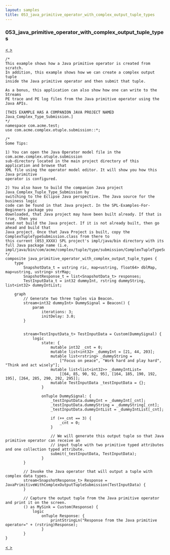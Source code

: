```yaml
---
layout: samples
title: 053_java_primitive_operator_with_complex_output_tuple_types
---
```


### 053_java_primitive_operator_with_complex_output_tuple_types

<div class="sampleNav"><a class="button" href="/sx43/samples/spl-for-beginner/052_streams_to_python_python_wrapper_example_streams_to_python_spl/"> < </a><a class="button" href="/sx43/samples/spl-for-beginner/054_serialize_deserialize_tuples_com_acme_test_serialize_deserialize_tuples_spl/"> > </a>
</div>

~~~~~~
/*
This example shows how a Java primitive operator is created from scratch.
In addition, this example shows how we can create a complex output tuple
inside the Java primitive operator and then submit that tuple.

As a bonus, this application can also show how one can write to the Streams
PE trace and PE log files from the Java primitive operator using the Java APIs.

[THIS EXAMPLE HAS A COMPANION JAVA PROJECT NAMED Java_Complex_Type_Submission.]
*/
namespace com.acme.test;
use com.acme.complex.otuple.submission::*;

/*
Some Tips:
 
1) You can open the Java Operator model file in the com.acme.complex.otuple.submission
sub-directory located in the main project directory of this application and browse that
XML file using the operator model editor. It will show you how this Java primitive
operator is configured.
 
2) You also have to build the companion Java project Java_Complex_Tuple_Type_Submission by
switching to the Eclipse Java perspective. The Java source for the business logic 
code can be found in that Java project. In the SPL-Examples-For-Beginners package you 
downloaded, that Java project may have been built already. If that is true, then you
need not build the Java project. If it is not already built, then go ahead and build that
Java project. Once that Java Project is built, copy the ComplexTupleTypeSubmission.class from there to 
this current (053_XXXX) SPL project's impl/java/bin directory with its
full Java package name (i.e. impl/java/bin/com/acme/complex/tuple/type/submission/ComplexTupleTypeSubmission.class)
*/
composite java_primitive_operator_with_complex_output_tuple_types {
	type
		SnapshotData_t = ustring ric, map<ustring, float64> dblMap, map<ustring, ustring> strMap;
		SnapshotResponse_t = list<SnapshotData_t> responses; 
		TestInputData_t = int32 dummyInt, rstring dummyString, list<int32> dummyIntList;
		
	graph
		// Generate two three tuples via Beacon.
		stream<int32 dummyInt> DummySignal = Beacon() {
			param
				iterations: 3;
				initDelay: 3.0;
		}
		
		
		stream<TestInputData_t> TestInputData = Custom(DummySignal) {
			logic
				state: {
					mutable int32 _cnt = 0;
					mutable list<int32> _dummyInt = [21, 44, 203];
					mutable list<rstring> _dummyString = 
						["Focus on peace", "Work hard and play hard", "Think and act wisely"];
					mutable list<list<int32>> _dummyIntList= 
						[[64, 85, 90, 92, 95], [164, 185, 190, 192, 195], [264, 285, 290, 292, 295]];
					mutable TestInputData _testInputData = {};
				}
				
				onTuple DummySignal: {
					_testInputData.dummyInt = _dummyInt[_cnt];
					_testInputData.dummyString = _dummyString[_cnt];
					_testInputData.dummyIntList = _dummyIntList[_cnt];
					
					if (++_cnt == 3) {
						_cnt = 0;
					}

					// We will generate this output tuple so that Java primitive operator can receive an
					// input tuple with two primitive typed attributes and one collection typed attribute.					
					submit(_testInputData, TestInputData);
				}
		}
		
		// Invoke the Java operator that will output a tuple with complex data types.
		stream<SnapshotResponse_t> Response = JavaPrimitiveWithComplexOutputTupleSubmission(TestInputData) {
		}
		
		// Capture the output tuple from the Java primitive operator and print it on the screen.
		() as MySink = Custom(Response) {
			logic
				onTuple Response: {
					printStringLn("Response from the Java primitive operator=" + (rstring)Response);
				}
		}
}

~~~~~~

<div class="sampleNav"><a class="button" href="/sx43/samples/spl-for-beginner/052_streams_to_python_python_wrapper_example_streams_to_python_spl/"> < </a><a class="button" href="/sx43/samples/spl-for-beginner/054_serialize_deserialize_tuples_com_acme_test_serialize_deserialize_tuples_spl/"> > </a>
</div>

